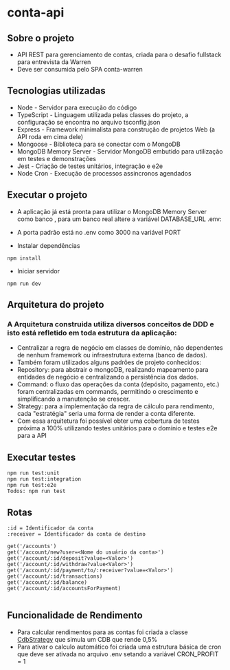 # conta-api

## Sobre o projeto
- API REST para gerenciamento de contas, criada para o desafio fullstack para entrevista da Warren
- Deve ser consumida pelo SPA conta-warren

## Tecnologias utilizadas
- Node - Servidor para execução do código
- TypeScript - Linguagem utilizada pelas classes do projeto, a configuração se encontra no arquivo tsconfig.json
- Express - Framework minimalista para construção de projetos Web (a API roda em cima dele)
- Mongoose - Biblioteca para se conectar com o MongoDB
- MongoDB Memory Server - Servidor MongoDB embutido para utilização em testes e demonstrações
- Jest - Criação de testes unitários, integração e e2e
- Node Cron - Execução de processos assincronos agendados

## Executar o projeto
- A aplicação já está pronta para utilizar o MongoDB Memory Server como banco , para um banco real altere a variável DATABASE_URL .env:
- A porta padrão está no .env como 3000 na variável PORT

- Instalar dependências
```
npm install
```
- Iniciar servidor
```
npm run dev
```

## Arquitetura do projeto
### A Arquitetura construida utiliza diversos conceitos de DDD e isto está refletido em toda estrutura da aplicação:
- Centralizar a regra de negócio em classes de domínio, não dependentes de nenhum framework ou infraestrutura externa (banco de dados).
- Também foram utilizados alguns padrões de projeto conhecidos:
- Repository: para abstrair o mongoDB, realizando mapeamento para entidades de negócio e centralizando a persistência dos dados.
- Command: o fluxo das operações da conta (depósito, pagamento, etc.) foram centralizadas em commands, permitindo o crescimento e simplificando a manutenção se crescer.
- Strategy: para a implementação da regra de cálculo para rendimento, cada "estratégia" seria uma forma de render a conta diferente.
- Com essa arquitetura foi possível obter uma cobertura de testes próxima a 100% utilizando testes unitários para o domínio e testes e2e para a API

## Executar testes
```
npm run test:unit
npm run test:integration
npm run test:e2e
Todos: npm run test 
```

## Rotas
```
:id = Identificador da conta
:receiver = Identificador da conta de destino

get('/accounts')
get('/account/new?user=<Nome do usuário da conta>')
get('/account/:id/deposit?value=<Valor>')
get('/account/:id/withdraw?value<Valor>')
get('/account/:id/payment/to/:receiver?value=<Valor>')
get('/account/:id/transactions)
get('/account/:id/balance)
get('/account/:id/accountsForPayment)
  
```

## Funcionalidade de Rendimento
- Para calcular rendimentos para as contas foi criada a classe [CdbStrategy](conta-api/src/domain/entities/Account/Profit/CdbStrategy.ts) que simula um CDB que rende 0,5%
- Para ativar o calculo automático foi criada uma estrutura básica de cron que deve ser ativada no arquivo .env setando a variável CRON_PROFIT = 1
